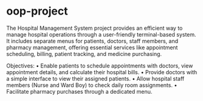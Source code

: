 # oop-project

The Hospital Management System project provides an efficient 
way to manage hospital operations through a user-friendly 
terminal-based system. It includes separate menus for 
patients, doctors, staff members, and pharmacy management, 
offering essential services like appointment scheduling, billing, 
patient tracking, and medicine purchasing.

Objectives:
• Enable patients to schedule appointments with doctors, 
view appointment details, and calculate their hospital 
bills.
• Provide doctors with a simple interface to view their 
assigned patients.
• Allow hospital staff members (Nurse and Ward Boy) to 
check daily room assignments.
• Facilitate pharmacy purchases through a dedicated 
menu.
